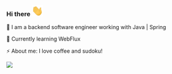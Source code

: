 ### Hi there <img src="https://raw.githubusercontent.com/ABSphreak/ABSphreak/master/gifs/Hi.gif" width="30px" />

🔭 I am a backend software engineer working with Java | Spring

🌱 Currently learning WebFlux

⚡ About me: I love coffee and sudoku!

<a href="https://www.linkedin.com/in/denisetelli" target="_blank"><img src="https://img.shields.io/badge/-LinkedIn-%230077B5?style=for-the-badge&logo=linkedin&logoColor=white" target="_blank"></a> 



